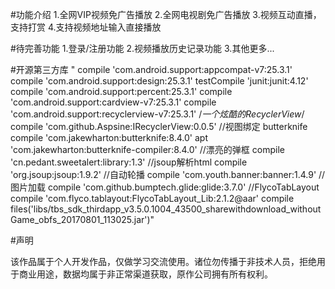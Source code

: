 #功能介绍
    1.全网VIP视频免广告播放
    2.全网电视剧免广告播放
    3.视频互动直播，支持打赏
    4.支持视频地址输入直接播放

#待完善功能
    1.登录/注册功能
    2.视频播放历史记录功能
    3.其他更多...

#开源第三方库
"  compile 'com.android.support:appcompat-v7:25.3.1'
     compile 'com.android.support:design:25.3.1'
     testCompile 'junit:junit:4.12'
     compile 'com.android.support:percent:25.3.1'
     compile 'com.android.support:cardview-v7:25.3.1'
     compile 'com.android.support:recyclerview-v7:25.3.1'
     /*一个炫酷的RecyclerView*/
     compile 'com.github.Aspsine:IRecyclerView:0.0.5'
     //视图绑定 butterknife
     compile 'com.jakewharton:butterknife:8.4.0'
     apt 'com.jakewharton:butterknife-compiler:8.4.0'
     //漂亮的弹框
     compile 'cn.pedant.sweetalert:library:1.3'
     //jsoup解析html
     compile 'org.jsoup:jsoup:1.9.2'
     //自动轮播
     compile 'com.youth.banner:banner:1.4.9'
     //图片加载
     compile 'com.github.bumptech.glide:glide:3.7.0'
     //FlycoTabLayout
     compile 'com.flyco.tablayout:FlycoTabLayout_Lib:2.1.2@aar'
     compile files('libs/tbs_sdk_thirdapp_v3.5.0.1004_43500_sharewithdownload_withoutGame_obfs_20170801_113025.jar')"

#声明

该作品属于个人开发作品，仅做学习交流使用。诸位勿传播于非技术人员，拒绝用于商业用途，数据均属于非正常渠道获取，原作公司拥有所有权利。